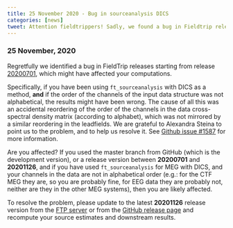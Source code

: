 ```yaml
---
title: 25 November 2020 - Bug in sourceanalysis DICS
categories: [news]
tweet: Attention fieldtrippers! Sadly, we found a bug in Fieldtrip releases starting from release 20200701.. This bug mainly concerns (ft_sourceanalysis) with "DICS" as a method. Please see https://github.com/fieldtrip/fieldtrip/issues/1587 for more information.
---
```


### 25 November, 2020

Regretfully we identified a bug in FieldTrip releases starting from release [20200701](https://github.com/fieldtrip/fieldtrip/releases/tag/20200701), which might have affected your computations.

Specifically, if you have been using `ft_sourceanalysis` with DICS as a method, **and** if the order of the channels of the input data structure was not alphabetical, the results might have been wrong. The cause of all this was an accidental reordering of the order of the channels in the data cross-spectral density matrix (according to alphabet), which was not mirrored by a similar reordering in the leadfields. We are grateful to Alexandra Steina to point us to the problem, and to help us resolve it. See [Github issue #1587](https://github.com/fieldtrip/fieldtrip/issues/1587) for more information. 

Are you affected? If you used the master branch from GitHub (which is the development version), or a release version between **20200701** and **20201126**, and if you have used `ft_sourceanalysis` for MEG with DICS, and your channels in the data are not in alphabetical order (e.g.: for the CTF MEG they are, so you are probably fine, for EEG data they are probably not, neither are they in the other MEG systems), then you are likely affected. 

To resolve the problem, please update to the latest **20201126** release version from the [FTP server](ftp://ftp.fieldtriptoolbox.org/pub/fieldtrip/) or from the [GitHub release page](https://github.com/fieldtrip/fieldtrip/releases) and recompute your source estimates and downstream results.
